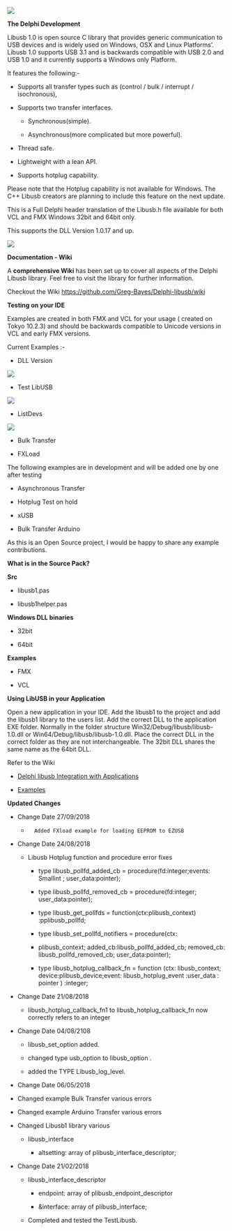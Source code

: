 ![](media/c073bd0e0ba1bc6330590f0f04173b5f.png)

**The Delphi Development**

Libusb 1.0 is open source C library that provides generic communication to USB
devices and is widely used on Windows, OSX and Linux Platforms’. Libusb 1.0
supports USB 3.1 and is backwards compatible with USB 2.0 and USB 1.0 and it
currently supports a Windows only Platform.

It features the following:-

-   Supports all transfer types such as (control / bulk / interrupt /
    isochronous),

-   Supports two transfer interfaces.

    -   Synchronous(simple).

    -   Asynchronous(more complicated but more powerful).

-   Thread safe.

-   Lightweight with a lean API.

-   Supports hotplug capability.

Please note that the Hotplug capability is not available for Windows. The C++ Libusb creators are planning 
to include this feature on the next update.

This is a Full Delphi header translation of the Libusb.h file available for both
VCL and FMX Windows 32bit and 64bit only.

This supports the DLL Version 1.0.17 and up.

![](media/5e7e326f1cac06cde584741d41543d22.gif)

**Documentation - Wiki**

A **comprehensive Wiki** has been set up to cover all aspects of the Delphi
Libusb library. Feel free to visit the library for further information.

Checkout the Wiki <https://github.com/Greg-Bayes/Delphi-libusb/wiki>

**Testing on your IDE**

Examples are created in both FMX and VCL for your usage ( created on Tokyo
10.2.3) and should be backwards compatible to Unicode versions in VCL and early
FMX versions.

Current Examples :-

-   DLL Version

![](media/c3c7bec784993da828c9302fc8b567f3.gif)

-   Test LibUSB

![](media/3316d2a33f3684da8b72c9b55c16419b.gif)

-   ListDevs

![](media/de3d28c2bba393cb3b591ed27c01b0d5.gif)

-   Bulk Transfer

-   FXLoad

The following examples are in development and will be added one by one after
testing

-   Asynchronous Transfer

-   Hotplug Test on hold

-   xUSB

-   Bulk Transfer Arduino

As this is an Open Source project, I would be happy to share any example
contributions.

**What is in the Source Pack?**

**Src**

-   libusb1.pas

-   libusb1helper.pas

**Windows DLL binaries**

-   32bit

-   64bit

**Examples**

-   FMX

-   VCL

**Using LibUSB in your Application**

Open a new application in your IDE. Add the libusb1 to the project and add the
libusb1 library to the users list. Add the correct DLL to the application EXE
folder. Normally in the folder structure Win32/Debug/libusb/libusb-1.0.dll or
Win64/Debug/libusb/libusb-1.0.dll. Place the correct DLL in the correct folder
as they are not interchangeable. The 32bit DLL shares the same name as the 64bit
DLL.

Refer to the Wiki

-   [Delphi libusb Integration with
    Applications](https://github.com/Greg-Bayes/Delphi-libusb/wiki/3-Delphi-libusb-Integration-with-Applications)

-   [Examples](https://github.com/Greg-Bayes/Delphi-libusb/wiki/8-Examples)

**Updated Changes**

-  Change Date 27/09/2018
    -       Added FXload example for loading EEPROM to EZUSB

-   Change Date 24/08/2018

    -   Libusb Hotplug function and procedure error fixes

        -   type libusb_pollfd_added_cb = procedure(fd:integer;events: Smallint
            ; user_data:pointer);

        -   type libusb_pollfd_removed_cb = procedure(fd:integer;
            user_data:pointer);

        -   type libusb_get_pollfds = function(ctx:plibusb_context)
            :pplibusb_pollfd;

        -   type libusb_set_pollfd_notifiers = procedure(ctx:

        -   plibusb_context; added_cb:libusb_pollfd_added_cb; removed_cb:
            libusb_pollfd_removed_cb; user_data:pointer);

        -   type libusb_hotplug_callback_fn = function (ctx: libusb_context;
            device:plibusb_device;event: libusb_hotplug_event :user_data :
            pointer ) :integer;

-   Change Date 21/08/2018

    -   libusb_hotplug_callback_fn1 to libusb_hotplug_callback_fn now correctly
        refers to an integer

-   Change Date 04/08/2108

    -   libusb_set_option added.

    -   changed type usb_option to libusb_option .

    -   added the TYPE Libusb_log_level.

-   Change Date 06/05/2018

-   Changed example Bulk Transfer various errors

-   Changed example Arduino Transfer various errors

-   Changed Libusb1 library various

    -   libusb_interface

        -   altsetting: array of plibusb_interface_descriptor;

-   Change Date 21/02/2018

    -   libusb_interface_descriptor

        -   endpoint: array of plibusb_endpoint_descriptor

        -   &interface: array of plibusb_interface;

    -   Completed and tested the TestLibusb.

